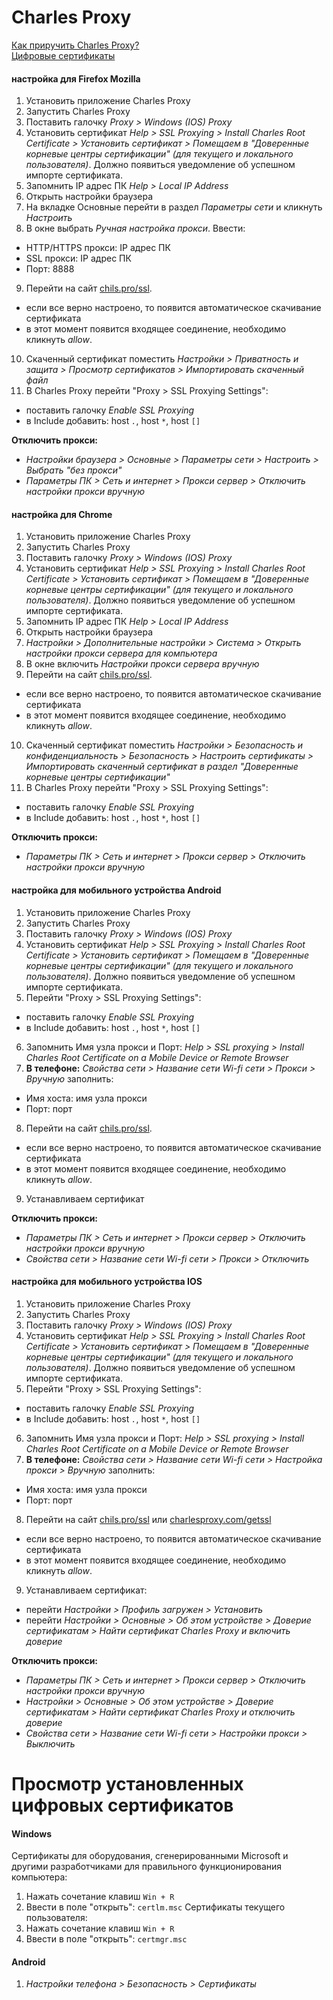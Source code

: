 # Charles Proxy
[Как приручить Charles Proxy?](https://habr.com/ru/company/youla/blog/527648/)  
[Цифровые сертификаты](https://hd01.ru/info/kak-posmotret-ustanovlennye-sertifikaty-windows-10/)  

#### настройка для Firefox Mozilla
1. Установить приложение Charles Proxy
2. Запустить Charles Proxy
3. Поставить галочку *Proxy > Windows (IOS) Proxy*
4. Установить сертификат *Help > SSL Proxying > Install Charles Root Certificate > Установить сертификат > Помещаем в "Доверенные корневые центры сертификации" (для текущего и локального пользователя)*. Должно появиться уведомление об успешном импорте сертификата.
5. Запомнить IP адрес ПК *Help > Local IP Address*
6. Открыть настройки браузера
7. На вкладке Основные перейти в раздел *Параметры сети* и кликнуть *Настроить*
8. В окне выбрать *Ручная настройка прокси*. Ввести:
  - HTTP/HTTPS прокси: IP адрес ПК
  - SSL прокси: IP адрес ПК
  - Порт: 8888
9. Перейти на сайт [chils.pro/ssl](chils.pro/ssl). 
  - если все верно настроено, то появится автоматическое скачивание сертификата
  - в этот момент появится входящее соединение, необходимо кликнуть *allow*.
10. Скаченный сертификат поместить *Настройки > Приватность и защита > Просмотр сертификатов > Импортировать скаченный файл*
11. В Charles Proxy перейти "Proxy > SSL Proxying Settings":
  - поставить галочку *Enable SSL Proxying*
  - в Include добавить: host <code>*.*</code>, host <code>*</code>, host <code>[]</code>

**Отключить прокси:**
- *Настройки браузера > Основные > Параметры сети > Настроить > Выбрать "без прокси"*
- *Параметры ПК > Сеть и интернет > Прокси сервер > Отключить настройки прокси вручную*

#### настройка для Chrome
1. Установить приложение Charles Proxy
2. Запустить Charles Proxy
3. Поставить галочку *Proxy > Windows (IOS) Proxy*
4. Установить сертификат *Help > SSL Proxying > Install Charles Root Certificate > Установить сертификат > Помещаем в "Доверенные корневые центры сертификации" (для текущего и локального пользователя)*. Должно появиться уведомление об успешном импорте сертификата.
5. Запомнить IP адрес ПК *Help > Local IP Address*
6. Открыть настройки браузера
7. *Настройки > Дополнительные настройки > Система > Открыть настройки прокси сервера для компьютера*
8. В окне включить *Настройки прокси сервера вручную*
9. Перейти на сайт [chils.pro/ssl](chils.pro/ssl). 
  - если все верно настроено, то появится автоматическое скачивание сертификата
  - в этот момент появится входящее соединение, необходимо кликнуть *allow*.
10. Скаченный сертификат поместить *Настройки > Безопасность и конфиденциальность > Безопасность > Настроить сертификаты > Импортировать скаченный сертификат в раздел "Доверенные корневые центры сертификации"*
11. В Charles Proxy перейти "Proxy > SSL Proxying Settings":
  - поставить галочку *Enable SSL Proxying*
  - в Include добавить: host <code>*.*</code>, host <code>*</code>, host <code>[]</code>

**Отключить прокси:**
- *Параметры ПК > Сеть и интернет > Прокси сервер > Отключить настройки прокси вручную*

#### настройка для мобильного устройства Android
1. Установить приложение Charles Proxy
2. Запустить Charles Proxy
3. Поставить галочку *Proxy > Windows (IOS) Proxy*
4. Установить сертификат *Help > SSL Proxying > Install Charles Root Certificate > Установить сертификат > Помещаем в "Доверенные корневые центры сертификации" (для текущего и локального пользователя)*. Должно появиться уведомление об успешном импорте сертификата.
5. Перейти "Proxy > SSL Proxying Settings":
  - поставить галочку *Enable SSL Proxying*
  - в Include добавить: host <code>*.*</code>, host <code>*</code>, host <code>[]</code>
6. Запомнить Имя узла прокси и Порт: *Help > SSL proxying > Install Charles Root Certificate on a Mobile Device or Remote Browser*
7. **В телефоне:** *Свойства сети > Название сети Wi-fi сети > Прокси > Вручную* заполнить:
  - Имя хоста: имя узла прокси
  - Порт: порт
8. Перейти на сайт [chils.pro/ssl](chils.pro/ssl). 
  - если все верно настроено, то появится автоматическое скачивание сертификата
  - в этот момент появится входящее соединение, необходимо кликнуть *allow*.
9. Устанавливаем сертификат

**Отключить прокси:**
- *Параметры ПК > Сеть и интернет > Прокси сервер > Отключить настройки прокси вручную*
- *Свойства сети > Название сети Wi-fi сети > Прокси > Отключить*

#### настройка для мобильного устройства IOS
1. Установить приложение Charles Proxy
2. Запустить Charles Proxy
3. Поставить галочку *Proxy > Windows (IOS) Proxy*
4. Установить сертификат *Help > SSL Proxying > Install Charles Root Certificate > Установить сертификат > Помещаем в "Доверенные корневые центры сертификации" (для текущего и локального пользователя)*. Должно появиться уведомление об успешном импорте сертификата.
5. Перейти "Proxy > SSL Proxying Settings":
  - поставить галочку *Enable SSL Proxying*
  - в Include добавить: host <code>*.*</code>, host <code>*</code>, host <code>[]</code>
6. Запомнить Имя узла прокси и Порт: *Help > SSL proxying > Install Charles Root Certificate on a Mobile Device or Remote Browser*
7. **В телефоне:** *Свойства сети > Название сети Wi-fi сети > Настройка прокси > Вручную* заполнить:
  - Имя хоста: имя узла прокси
  - Порт: порт
8. Перейти на сайт [chils.pro/ssl](chils.pro/ssl) или [charlesproxy.com/getssl](charlesproxy.com/getssl) 
  - если все верно настроено, то появится автоматическое скачивание сертификата
  - в этот момент появится входящее соединение, необходимо кликнуть *allow*.
9. Устанавливаем сертификат:
  - перейти *Настройки > Профиль загружен > Установить*
  - перейти *Настройки >  Основные > Об этом устройстве > Доверие сертификатам > Найти сертификат Charles Proxy и включить доверие*

**Отключить прокси:**
- *Параметры ПК > Сеть и интернет > Прокси сервер > Отключить настройки прокси вручную*
- *Настройки >  Основные > Об этом устройстве > Доверие сертификатам > Найти сертификат Charles Proxy и отключить доверие*
- *Свойства сети > Название сети Wi-fi сети > Настройки прокси > Выключить*

# Просмотр установленных цифровых сертификатов
#### Windows
Cертификаты для оборудования, сгенерированными Microsoft и другими разработчиками для правильного функционирования компьютера:
1. Нажать сочетание клавиш <code>Win + R</code>
2. Ввести в поле "открыть": <code>certlm.msc</code>
Сертификаты текущего пользователя:
1. Нажать сочетание клавиш <code>Win + R</code>
2. Ввести в поле "открыть": <code>certmgr.msc</code>

#### Android
1. *Настройки телефона > Безопасность > Сертификаты*

